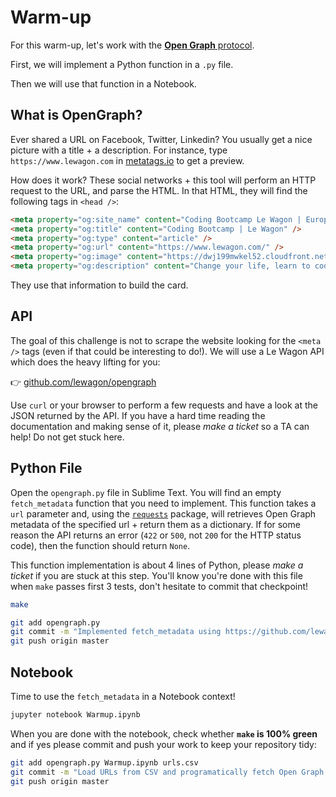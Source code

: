 # Warm-up

For this warm-up, let's work with the [**Open Graph** protocol](https://ogp.me/).

First, we will implement a Python function in a `.py` file.

Then we will use that function in a Notebook.

## What is OpenGraph?

Ever shared a URL on Facebook, Twitter, Linkedin? You usually get a nice picture with a title + a description. For instance, type `https://www.lewagon.com` in [metatags.io](https://metatags.io/) to get a preview.

How does it work? These social networks + this tool will perform an HTTP request to the URL, and parse the HTML. In that HTML, they will find the following tags in `<head />`:

```html
<meta property="og:site_name" content="Coding Bootcamp Le Wagon | Europe&#39;s Best Coding Bootcamp" />
<meta property="og:title" content="Coding Bootcamp | Le Wagon" />
<meta property="og:type" content="article" />
<meta property="og:url" content="https://www.lewagon.com/" />
<meta property="og:image" content="https://dwj199mwkel52.cloudfront.net/assets/core/social/home-card-82f54b75841da25d31c2e99d673e68152942dfd3d7275380508a63f0d951b484.jpg" />
<meta property="og:description" content="Change your life, learn to code. Le Wagon is ranked as the world&#39;s best coding bootcamp and has enabled thousands of people to change their careers." />
```

They use that information to build the card.

## API

The goal of this challenge is not to scrape the website looking for the `<meta />` tags (even if that could be interesting to do!). We will use a Le Wagon API which does the heavy lifting for you:

👉 [github.com/lewagon/opengraph](https://github.com/lewagon/opengraph#readme)

Use `curl` or your browser to perform a few requests and have a look at the JSON returned by the API. If you have a hard time reading the documentation and making sense of it, please _make a ticket_ so a TA can help! Do not get stuck here.

## Python File

Open the `opengraph.py` file in Sublime Text. You will find an empty `fetch_metadata` function that you need to implement. This function takes a `url` parameter and, using the [`requests`](https://requests.readthedocs.io/en/master/) package, will retrieves Open Graph metadata of the specified url + return them as a dictionary. If for some reason the API returns an error (`422` or `500`, not `200` for the HTTP status code), then the function should return `None`.

This function implementation is about 4 lines of Python, please _make a ticket_ if you are stuck at this step. You'll know you're done with this file when `make` passes first 3 tests, don't hesitate to commit that checkpoint!

```bash
make

git add opengraph.py
git commit -m "Implemented fetch_metadata using https://github.com/lewagon/opengraph API"
git push origin master
```

## Notebook

Time to use the `fetch_metadata` in a Notebook context!

```bash
jupyter notebook Warmup.ipynb
```

When you are done with the notebook, check whether **`make` is 100% green** and if yes please commit and push your work to keep your repository tidy:

```bash
git add opengraph.py Warmup.ipynb urls.csv
git commit -m "Load URLs from CSV and programatically fetch Open Graph information"
git push origin master
```
